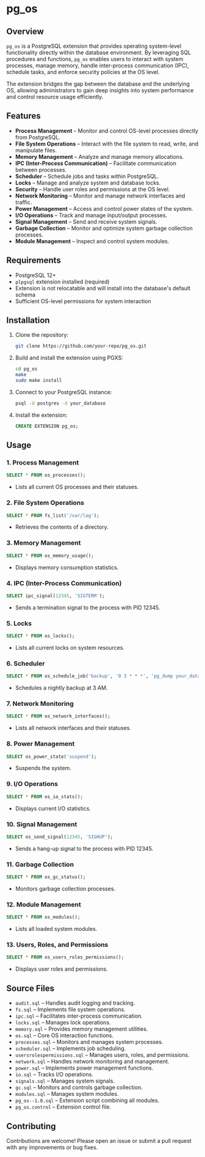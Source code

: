 # pg_os

## Overview
`pg_os` is a PostgreSQL extension that provides operating system-level functionality directly within the database environment. By leveraging SQL procedures and functions, `pg_os` enables users to interact with system processes, manage memory, handle inter-process communication (IPC), schedule tasks, and enforce security policies at the OS level.

The extension bridges the gap between the database and the underlying OS, allowing administrators to gain deep insights into system performance and control resource usage efficiently.

## Features
- **Process Management** – Monitor and control OS-level processes directly from PostgreSQL.
- **File System Operations** – Interact with the file system to read, write, and manipulate files.
- **Memory Management** – Analyze and manage memory allocations.
- **IPC (Inter-Process Communication)** – Facilitate communication between processes.
- **Scheduler** – Schedule jobs and tasks within PostgreSQL.
- **Locks** – Manage and analyze system and database locks.
- **Security** – Handle user roles and permissions at the OS level.
- **Network Monitoring** – Monitor and manage network interfaces and traffic.
- **Power Management** – Access and control power states of the system.
- **I/O Operations** – Track and manage input/output processes.
- **Signal Management** – Send and receive system signals.
- **Garbage Collection** – Monitor and optimize system garbage collection processes.
- **Module Management** – Inspect and control system modules.

## Requirements
- PostgreSQL 12+
- `plpgsql` extension installed (required)
- Extension is not relocatable and will install into the database's default schema
- Sufficient OS-level permissions for system interaction

## Installation
1. Clone the repository:
   ```bash
   git clone https://github.com/your-repo/pg_os.git
   ```
2. Build and install the extension using PGXS:
   ```bash
   cd pg_os
   make
   sudo make install
   ```
3. Connect to your PostgreSQL instance:
   ```bash
   psql -U postgres -d your_database
   ```
4. Install the extension:
   ```sql
   CREATE EXTENSION pg_os;
   ```

## Usage
### 1. Process Management
```sql
SELECT * FROM os_processes();
```
- Lists all current OS processes and their statuses.

### 2. File System Operations
```sql
SELECT * FROM fs_list('/var/log');
```
- Retrieves the contents of a directory.

### 3. Memory Management
```sql
SELECT * FROM os_memory_usage();
```
- Displays memory consumption statistics.

### 4. IPC (Inter-Process Communication)
```sql
SELECT ipc_signal(12345, 'SIGTERM');
```
- Sends a termination signal to the process with PID 12345.

### 5. Locks
```sql
SELECT * FROM os_locks();
```
- Lists all current locks on system resources.

### 6. Scheduler
```sql
SELECT * FROM os_schedule_job('backup', '0 3 * * *', 'pg_dump your_database > backup.sql');
```
- Schedules a nightly backup at 3 AM.

### 7. Network Monitoring
```sql
SELECT * FROM os_network_interfaces();
```
- Lists all network interfaces and their statuses.

### 8. Power Management
```sql
SELECT os_power_state('suspend');
```
- Suspends the system.

### 9. I/O Operations
```sql
SELECT * FROM os_io_stats();
```
- Displays current I/O statistics.

### 10. Signal Management
```sql
SELECT os_send_signal(12345, 'SIGHUP');
```
- Sends a hang-up signal to the process with PID 12345.

### 11. Garbage Collection
```sql
SELECT * FROM os_gc_status();
```
- Monitors garbage collection processes.

### 12. Module Management
```sql
SELECT * FROM os_modules();
```
- Lists all loaded system modules.

### 13. Users, Roles, and Permissions
```sql
SELECT * FROM os_users_roles_permissions();
```
- Displays user roles and permissions.

## Source Files
- `audit.sql` – Handles audit logging and tracking.
- `fs.sql` – Implements file system operations.
- `ipc.sql` – Facilitates inter-process communication.
- `locks.sql` – Manages lock operations.
- `memory.sql` – Provides memory management utilities.
- `os.sql` – Core OS interaction functions.
- `processes.sql` – Monitors and manages system processes.
- `scheduler.sql` – Implements job scheduling.
- `usersrolespermissions.sql` – Manages users, roles, and permissions.
- `network.sql` – Handles network monitoring and management.
- `power.sql` – Implements power management functions.
- `io.sql` – Tracks I/O operations.
- `signals.sql` – Manages system signals.
- `gc.sql` – Monitors and controls garbage collection.
- `modules.sql` – Manages system modules.
- `pg_os--1.0.sql` – Extension script combining all modules.
- `pg_os.control` – Extension control file.

## Contributing
Contributions are welcome! Please open an issue or submit a pull request with any improvements or bug fixes.
